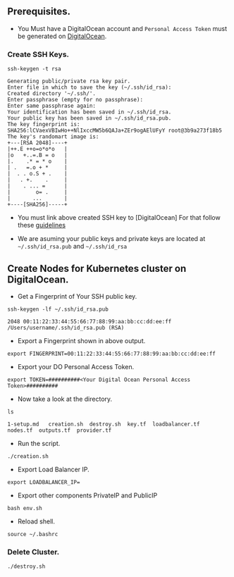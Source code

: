 ## Prerequisites.


- You Must have a DigitalOcean account and `Personal Access Token` must be generated on [DigitalOcean](https://www.digitalocean.com/docs/api/create-personal-access-token/).


### Create SSH Keys.


```command
ssh-keygen -t rsa
```
```
Generating public/private rsa key pair.
Enter file in which to save the key (~/.ssh/id_rsa): 
Created directory '~/.ssh/'.
Enter passphrase (empty for no passphrase): 
Enter same passphrase again: 
Your identification has been saved in ~/.ssh/id_rsa.
Your public key has been saved in ~/.ssh/id_rsa.pub.
The key fingerprint is:
SHA256:lCVaexVBIwHo++NlIxccMW5b6QAJa+ZEr9ogAElUFyY root@3b9a273f18b5
The key's randomart image is:
+---[RSA 2048]----+
|++.E ++o=o*o*o   |
|o   +..=.B = o   |
|.    .* = * o    |
| .   =.o + *     |
|  . . o.S + .    |
|   . +.    .     |
|    . ... =      |
|        o= .     |
|       ...       |
+----[SHA256]-----+

```

- You must link above created SSH key to [DigitalOcean] For that follow these [guidelines](https://www.digitalocean.com/docs/droplets/how-to/add-ssh-keys/create-with-openssh/)

- We are asuming your public keys and private keys are located at `~/.ssh/id_rsa.pub` and `~/.ssh/id_rsa`


## Create Nodes for Kubernetes cluster on DigitalOcean.


- Get a Fingerprint of Your SSH public key.


```command
ssh-keygen -lf ~/.ssh/id_rsa.pub
```
```
2048 00:11:22:33:44:55:66:77:88:99:aa:bb:cc:dd:ee:ff /Users/username/.ssh/id_rsa.pub (RSA)
```

- Export a Fingerprint shown in above output.


```command
export FINGERPRINT=00:11:22:33:44:55:66:77:88:99:aa:bb:cc:dd:ee:ff
```

- Export your DO Personal Access Token.


```command
export TOKEN=##########<Your Digital Ocean Personal Access Token>##########
```

- Now take a look at the directory.


```command
ls
```
```
1-setup.md   creation.sh  destroy.sh  key.tf  loadbalancer.tf  nodes.tf  outputs.tf  provider.tf

```

- Run the script.


```command
./creation.sh
```

- Export Load Balancer IP.


```command
export LOADBALANCER_IP=
```

- Export other components PrivateIP and PublicIP


```command
bash env.sh
```

- Reload shell.


```command
source ~/.bashrc
```

### Delete Cluster.



```command
./destroy.sh
```
